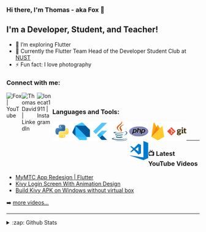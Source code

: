 ### Hi there, I'm Thomas - aka Fox 👋

## I'm a Developer, Student, and Teacher!

- 🌱 I’m exploring Flutter
- 🔭 Currently the Flutter Team Head of the Developer Student Club at [NUST](https://nust.na/)
- ⚡ Fun fact: I love photography

### Connect with me:

[<img align="left" alt="Fox | YouTube" width="40px" src="https://cdn.jsdelivr.net/npm/simple-icons@v3/icons/youtube.svg" />][youtube]
[<img align="left" alt="Thomas David | LinkedIn" width="40px" src="https://cdn.jsdelivr.net/npm/simple-icons@v3/icons/linkedin.svg" />][linkedin]
[<img align="left" alt="lonecat1911 | Instagram" width="40px" src="https://cdn.jsdelivr.net/npm/simple-icons@v3/icons/instagram.svg" />][instagram]

<br />

### Languages and Tools:


<img align="left" alt="Python" width="50px" src="https://raw.githubusercontent.com/github/explore/80688e429a7d4ef2fca1e82350fe8e3517d3494d/topics/python/python.png" />
<img align="left" alt="Dart" width="50px" src="https://raw.githubusercontent.com/github/explore/80688e429a7d4ef2fca1e82350fe8e3517d3494d/topics/dart/dart.png" />
<img align="left" alt="Flutter" width="50px" src="https://raw.githubusercontent.com/github/explore/cebd63002168a05a6a642f309227eefeccd92950/topics/flutter/flutter.png" />
<img align="left" alt="Java" width="50px" src="https://raw.githubusercontent.com/github/explore/80688e429a7d4ef2fca1e82350fe8e3517d3494d/topics/java/java.png" />
<img align="left" alt="PHP" width="50px" src="https://raw.githubusercontent.com/github/explore/ccc16358ac4530c6a69b1b80c7223cd2744dea83/topics/php/php.png" />
<img align="left" alt="Firebase" width="50px" src="https://raw.githubusercontent.com/github/explore/80688e429a7d4ef2fca1e82350fe8e3517d3494d/topics/firebase/firebase.png" />
<img align="left" alt="Git" width="50px" src="https://raw.githubusercontent.com/github/explore/80688e429a7d4ef2fca1e82350fe8e3517d3494d/topics/git/git.png" />
<img align="left" alt="Visual Studio Code" width="50px" src="https://raw.githubusercontent.com/github/explore/80688e429a7d4ef2fca1e82350fe8e3517d3494d/topics/visual-studio-code/visual-studio-code.png" />
<br />
<br />

---

### 📺 Latest YouTube Videos

<!-- YOUTUBE:START -->
- [MyMTC App Redesign | Flutter](https://youtu.be/uCiuc19rxu4)
- [Kivy Login Screen With Animation Design](https://youtu.be/NBLD-YQDnTo)
- [Build Kivy APK on Windows without virtual box](https://youtu.be/KQ68bJE8g7c)
<!-- YOUTUBE:END -->

➡️ [more videos...](https://www.youtube.com/channel/UCykghFHCxQra1pXvIIyL2IQ)

---

<details>
  <summary>:zap: Github Stats</summary>

  <img align="left" alt="Fox's Github Stats" src="https://github-readme-stats.vercel.app/api?username=Fox520&show_icons=true&hide_border=true" />

</details>

[youtube]: https://www.youtube.com/channel/UCykghFHCxQra1pXvIIyL2IQ
[instagram]: https://instagram.com/lonecat1911
[linkedin]: https://www.linkedin.com/in/thomas-david-5008a2188/
